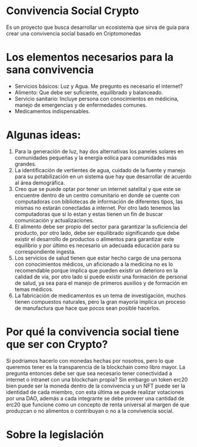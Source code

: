 # Convivencia Social Crypto


Es un proyecto que busca desarrollar un ecosistema que sirva de guía para crear una convivencia social basado en Criptomonedas

# Los elementos necesarios para la sana convivencia

- Servicios básicos: Luz y Agua. Me pregunto es necesario el internet?
- Alimento: Que debe ser suficiente, equilibrado y balanceado.
- Servicio sanitario: Incluye persona con conocimientos en médicina, manejo de emergencias y de enfermedades comunes.
- Medicamentos indispensables.

# Algunas ideas:

1. Para la generación de luz, hay dos alternativas los paneles solares en comunidades pequeñas y la energía eólica para comunidades más grandes.
2. La identificación de vertientes de agua, cuidado de la fuente y manejo para su potabilización en un sistema que hay que desarrollar de acuerdo al área demográfica.
3. Creo que se puede optar por tener un internet satelital y que este se encuentre dentro de un centro comunitario en donde se cuente con computadoras con bibliotecas de información de diferentes tipos, las mismas no estarán conectadas a internet. Por otro lado tenemos las computadoras que si lo estan y estas tienen un fin de buscar comunicación y actualizaciones.
4. El alimento debe ser propio del sector para garantizar la suficiencia del producto, por otro lado, debe ser equilibrado significando que debe existir el desarrollo de productos o alimentos para garantizar este equilibrio y por último es necesario un adecuada educación para su correspondiente ingesta.
5. Los servicios de salud tienen que estar hecho cargo de una persona con conocimientos médicos, un aficionado a la medicina no es lo recomendable porque implica que pueden existir un deterioro en la calidad de via, por otro lado si puede existir una formación de personal de salud, ya sea para el manejo de primeros auxilios y de formación en temas médicos.
6. La fabricación de medicamentos es un tema de investigación, muchos tienen compuestos naturales, pero la gran mayoría implica un proceso de manufactura que hace que pocos sean posible hacerlos.

# Por qué la convivencia social tiene que ser con Crypto?

Si podriamos hacerlo con monedas hechas por nosotros, pero lo que queremos tener es la transparencia de la blockchain como libro mayor.
La pregunta entonces debe ser que sea necesario tener conectividad a internet o intranet con una blockchain propia?
Sin embargo un token erc20 bien puede ser la moneda dentro de la convivencia y un NFT puede ser la identidad de cada miembro, con esta última se puede realizar votaciones por una DAO, además a cada integrante se debe proveer una cantidad de erc20 que funcione como un concepto de renta universal al margen de que produzcan o no alimentos o contribuyan o no a la convivencia social.

# Sobre la legislación




